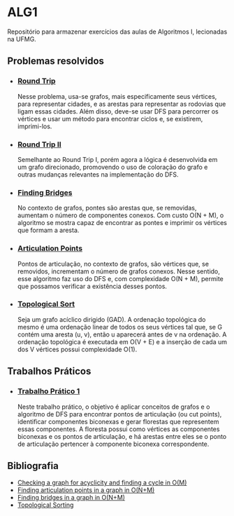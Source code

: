 # ALG1
Repositório para armazenar exercícios das aulas de Algoritmos I, lecionadas na UFMG.

## Problemas resolvidos
<ul>
  <h3><li><a href="https://cses.fi/problemset/task/1669" title="">Round Trip</a></li></h3>
  <p>Nesse problema, usa-se grafos, mais especificamente seus vértices, para representar cidades, e as arestas para representar as rodovias que ligam essas cidades. Além disso, deve-se usar DFS para percorrer os vértices e usar um método para encontrar ciclos e, se existirem, imprimi-los.</p>
  <h3><li><a href="https://cses.fi/problemset/task/1678/" title="">Round Trip II</a></li></h3>
  <p>Semelhante ao Round Trip I, porém agora a lógica é desenvolvida em um grafo direcionado, promovendo o uso de coloração do grafo e outras mudanças relevantes na implementação do DFS.</p>
  <h3><li><a href="https://cp-algorithms.com/graph/bridge-searching.html" title="">Finding Bridges</a></li></h3>
  <p>No contexto de grafos, pontes são arestas que, se removidas, aumentam o número de componentes conexos. Com custo O(N + M), o algoritmo se mostra capaz de encontrar as pontes e imprimir os vértices que formam a aresta.</p>
  <h3><li><a href="https://cp-algorithms.com/graph/cutpoints.html" title="">Articulation Points</a></li></h3>
  <p>Pontos de articulação, no contexto de grafos, são vértices que, se removidos, incrementam o número de grafos conexos. Nesse sentido, esse algoritmo faz uso do DFS e, com complexidade O(N + M), permite que possamos verificar a existência desses pontos.</p>
  <h3><li><a href="https://www.geeksforgeeks.org/topological-sorting/" title="">Topological Sort</a></li></h3>
  <p>Seja um grafo acíclico dirigido (GAD). A ordenação topológica do mesmo é uma ordenação linear de todos os seus vértices tal que, se G contém uma aresta (u, v), então u aparecerá antes de v na ordenação. A ordenação topológica é executada em O(V + E) e a inserção de cada um dos V vértices possui complexidade O(1).</p>
</ul>

## Trabalhos Práticos
<ul>
  <h3><li><a href="https://github.com/Lucas-Rezende/ALG1/tree/main/_TP1" title="">Trabalho Prático 1</a></li></h3>
  <p>Neste trabalho prático, o objetivo é aplicar conceitos de grafos e o algoritmo de DFS para encontrar pontos de articulação (ou cut points), identificar componentes biconexas e gerar florestas que representem essas componentes. A floresta possui como        vértices as componentes biconexas e os pontos de articulação, e há arestas entre eles se o ponto de articulação pertencer à componente biconexa correspondente.</p>
</ul>

## Bibliografia
<ul>
  <li><a href="https://cp-algorithms.com/graph/finding-cycle.html)https://cp-algorithms.com/graph/finding-cycle.html" title="Link">Checking a graph for acyclicity and finding a cycle in O(M)</a></li>
  <li><a href="https://cp-algorithms.com/graph/cutpoints.html" title="Link">Finding articulation points in a graph in O(N+M)</a></li>
  <li><a href="https://cp-algorithms.com/graph/bridge-searching.html" title="Link">Finding bridges in a graph in O(N+M)</a></li>
  <li><a href="https://www.geeksforgeeks.org/topological-sorting/" title="Link">Topological Sorting</a></li>
</ul>
